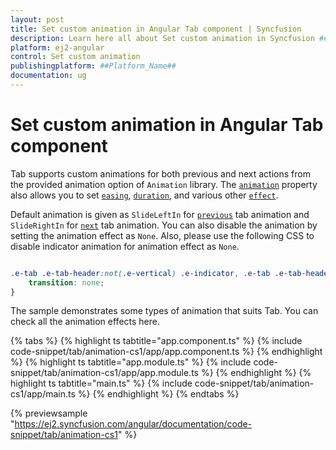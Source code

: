 ```yaml
---
layout: post
title: Set custom animation in Angular Tab component | Syncfusion
description: Learn here all about Set custom animation in Syncfusion ##Platform_Name## Tab component of Syncfusion Essential JS 2 and more.
platform: ej2-angular
control: Set custom animation 
publishingplatform: ##Platform_Name##
documentation: ug
---
```


# Set custom animation in Angular Tab component

Tab supports custom animations for both previous and next actions from the provided animation option of `Animation` library.
The [`animation`](https://ej2.syncfusion.com/angular/documentation/api/tab#animation) property also allows you to set [`easing`](https://ej2.syncfusion.com/angular/documentation/api/tab/tabActionSettings#easing),
[`duration`](https://ej2.syncfusion.com/angular/documentation/api/tab/tabActionSettings#duration), and various other [`effect`](https://ej2.syncfusion.com/angular/documentation/api/tab/tabActionSettings#effect).

Default animation is given as `SlideLeftIn` for [`previous`](https://ej2.syncfusion.com/angular/documentation/api/tab/tabAnimationSettingsModel#previous)
tab animation and `SlideRightIn` for [`next`](https://ej2.syncfusion.com/angular/documentation/api/tab/tabAnimationSettingsModel#next) tab animation.
You can also disable the animation by setting the animation effect as `None`. Also, please use the following CSS to disable indicator animation for animation effect as `None`.

```CSS

.e-tab .e-tab-header:not(.e-vertical) .e-indicator, .e-tab .e-tab-header.e-vertical .e-indicator {
    transition: none;
}

```

The sample demonstrates some types of animation that suits Tab. You can check all the animation effects here.

{% tabs %}
{% highlight ts tabtitle="app.component.ts" %}
{% include code-snippet/tab/animation-cs1/app/app.component.ts %}
{% endhighlight %}
{% highlight ts tabtitle="app.module.ts" %}
{% include code-snippet/tab/animation-cs1/app/app.module.ts %}
{% endhighlight %}
{% highlight ts tabtitle="main.ts" %}
{% include code-snippet/tab/animation-cs1/app/main.ts %}
{% endhighlight %}
{% endtabs %}
  
{% previewsample "https://ej2.syncfusion.com/angular/documentation/code-snippet/tab/animation-cs1" %}

